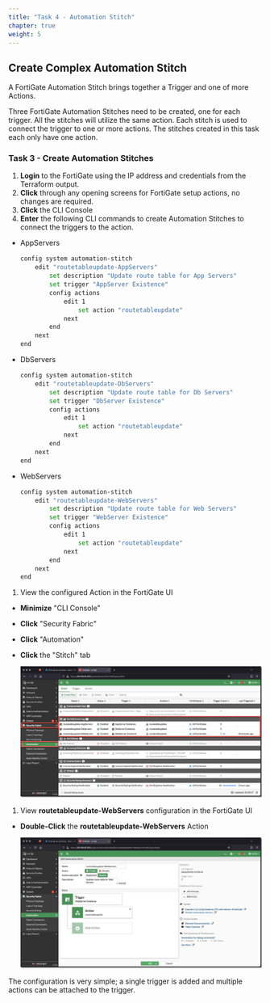 ```yaml
---
title: "Task 4 - Automation Stitch"
chapter: true
weight: 5
---
```


## Create Complex Automation Stitch

A FortiGate Automation Stitch brings together a Trigger and one of more Actions.

Three FortiGate Automation Stitches need to be created, one for each trigger. All the stitches will utilize the same action. Each stitch is used to connect the trigger to one or more actions. The stitches created in this task each only have one action.

### Task 3 - Create Automation Stitches

1. **Login** to the FortiGate using the IP address and credentials from the Terraform output.
1. **Click** through any opening screens for FortiGate setup actions, no changes are required.
1. **Click** the CLI Console
1. **Enter** the following CLI commands to create Automation Stitches to connect the triggers to the action.

* AppServers

    ```bash
    config system automation-stitch
        edit "routetableupdate-AppServers"
            set description "Update route table for App Servers"
            set trigger "AppServer Existence"
            config actions
                edit 1
                    set action "routetableupdate"
                next
            end
        next
    end
    ```

* DbServers

    ```bash
    config system automation-stitch
        edit "routetableupdate-DbServers"
            set description "Update route table for Db Servers"
            set trigger "DbServer Existence"
            config actions
                edit 1
                    set action "routetableupdate"
                next
            end
        next
    end
    ```

* WebServers

    ```bash
    config system automation-stitch
        edit "routetableupdate-WebServers"
            set description "Update route table for Web Servers"
            set trigger "WebServer Existence"
            config actions
                edit 1
                    set action "routetableupdate"
                next
            end
        next
    end
    ```

1. View the configured Action in the FortiGate UI

* **Minimize** "CLI Console"
* **Click** "Security Fabric"
* **Click** "Automation"
* **Click** the "Stitch" tab

    ![complexstitchtask4-1](../images/complex_stitch_task4-01.jpg)

1. View **routetableupdate-WebServers** configuration in the FortiGate UI

* **Double-Click** the **routetableupdate-WebServers** Action

    ![complexstitchtask4-2](../images/complex_stitch_task4-02.jpg)

The configuration is very simple; a single trigger is added and multiple actions can be attached to the trigger.

